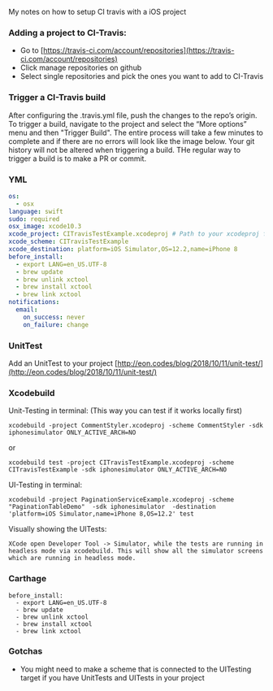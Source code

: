 My notes on how to setup CI travis with a iOS project<!--more-->

### Adding a project to CI-Travis:  
- Go to [https://travis-ci.com/account/repositories](https://travis-ci.com/account/repositories)
- Click manage repositories on github
- Select single repositories and pick the ones you want to add to CI-Travis

### Trigger a CI-Travis build
After configuring the .travis.yml file, push the changes to the repo’s origin. To trigger a build, navigate to the project and select the “More options” menu and then "Trigger Build". The entire process will take a few minutes to complete and if there are no errors will look like the image below. Your git history will not be altered when triggering a build. THe regular way to trigger a build is to make a PR or commit.

### YML

```yml
os:
  - osx
language: swift
sudo: required
osx_image: xcode10.3
xcode_project: CITravisTestExample.xcodeproj # Path to your xcodeproj folder
xcode_scheme: CITravisTestExample
xcode_destination: platform=iOS Simulator,OS=12.2,name=iPhone 8
before_install:
  - export LANG=en_US.UTF-8
  - brew update
  - brew unlink xctool
  - brew install xctool
  - brew link xctool
notifications:
  email:
    on_success: never
    on_failure: change
```

### UnitTest
Add an UnitTest to your project [http://eon.codes/blog/2018/10/11/unit-test/](http://eon.codes/blog/2018/10/11/unit-test/)

### Xcodebuild
Unit-Testing in terminal:  (This way you can test if it works locally first)
```
xcodebuild -project CommentStyler.xcodeproj -scheme CommentStyler -sdk iphonesimulator ONLY_ACTIVE_ARCH=NO
```
or
```
xcodebuild test -project CITravisTestExample.xcodeproj -scheme CITravisTestExample -sdk iphonesimulator ONLY_ACTIVE_ARCH=NO
```


UI-Testing in terminal:
```
xcodebuild -project PaginationServiceExample.xcodeproj -scheme "PaginationTableDemo"  -sdk iphonesimulator  -destination 'platform=iOS Simulator,name=iPhone 8,OS=12.2' test
```
Visually showing the UITests:
```
XCode open Developer Tool -> Simulator, while the tests are running in headless mode via xcodebuild. This will show all the simulator screens which are running in headless mode.
```

### Carthage
```
before_install:
  - export LANG=en_US.UTF-8
  - brew update
  - brew unlink xctool
  - brew install xctool
  - brew link xctool
```

### Gotchas
- You might need to make a scheme that is connected to the UITesting target if you have UnitTests and UITests in your project
